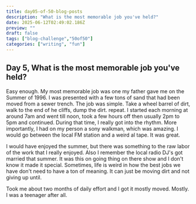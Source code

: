 ```yaml
---
title: day05-of-50-blog-posts
description: "What is the most memorable job you've held?"
date: 2025-06-12T02:49:02.186Z
preview: ""
draft: false
tags: ["blog-challenge","50of50"]
categories: ["writing", "fun"]
---
```


## Day 5, What is the most memorable job you've held?

Easy enough. My most memorable job was one my father gave me on the Summer of 1996. I was presented with a few tons of sand that had been moved from a sewer trench. The job was simple. Take a wheel barrel of dirt, walk to the end of he cliffs, dump the dirt. repeat. I started each morning at around 7am and went till noon, took a few hours off then usually 2pm to 5pm and continued. During that time, I really got into the rhythm.  More importantly, I had on my person a sony walkman, which was amazing. I would go between the local FM station and a weird al tape. It was great.

I would have enjoyed the summer, but there was something to the raw labor of the work that I really enjoyed. Also I remember the local radio DJ's got married that summer. It was this on going thing on there show and I don't know it made it special. Sometimes, life is weird in how the best jobs we have don't need to have a ton of meaning. It can just be moving dirt and not giving up until.

Took me about two months of daily effort and I got it mostly moved. Mostly. I was a teenager after all. 